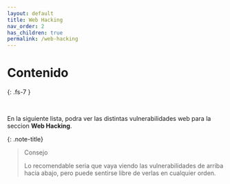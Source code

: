 ```yaml
---
layout: default
title: Web Hacking
nav_order: 2
has_children: true
permalink: /web-hacking
---
```


# Contenido
{: .fs-7 }

<br>

En la siguiente lista, podra ver las distintas vulnerabilidades web para la seccion **Web Hacking**.

{: .note-title}
> Consejo
>
> Lo recomendable seria que vaya viendo las vulnerabilidades de arriba hacia abajo, pero puede sentirse libre de verlas en cualquier orden.